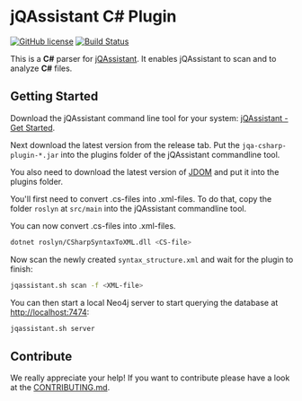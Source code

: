 # jQAssistant C# Plugin

[![GitHub license](https://img.shields.io/badge/License-GPL%20v3-blue.svg)](LICENSE)
[![Build Status](https://api.travis-ci.com/softvis-research/jqa-csharp-plugin.svg?branch=master)](https://travis-ci.com/softvis-research/jqa-csharp-plugin)

This is a **C#** parser for [jQAssistant](https://jqassistant.org/). 
It enables jQAssistant to scan and to analyze **C#** files.

## Getting Started

Download the jQAssistant command line tool for your system: [jQAssistant - Get Started](https://jqassistant.org/get-started/).

Next download the latest version from the release tab. Put the `jqa-csharp-plugin-*.jar` into the plugins folder of the jQAssistant commandline tool.

You also need to download the latest version of [JDOM](https://repo1.maven.org/maven2/org/jdom/jdom2/2.0.6/jdom2-2.0.6.jar) and put it into the plugins folder.

You'll first need to convert .cs-files into .xml-files. To do that, copy the folder `roslyn` at `src/main` into the jQAssistant commandline tool.

You can now convert .cs-files into .xml-files.

```bash
dotnet roslyn/CSharpSyntaxToXML.dll <CS-file>
```

Now scan the newly created `syntax_structure.xml` and wait for the plugin to finish:

```bash
jqassistant.sh scan -f <XML-file>
```

You can then start a local Neo4j server to start querying the database at [http://localhost:7474](http://localhost:7474):

```bash
jqassistant.sh server
```

## Contribute

We really appreciate your help! If you want to contribute please have a look at the [CONTRIBUTING.md](CONTRIBUTING.md).